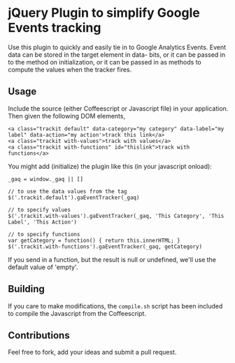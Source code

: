# jQuery Plugin to simplify Google Events tracking

Use this plugin to quickly and easily tie in to Google Analytics Events.  Event data can be stored 
in the target element in data- bits, or it can be passed in to the method on initialization, or 
it can be passed in as methods to compute the values when the tracker fires.

## Usage

Include the source (either Coffeescript or Javascript file) in your application.  Then given the following DOM elements,

    <a class="trackit default" data-category="my category" data-label="my label" data-action="my action'>track this link</a>
    <a class="trackit with-values">track with values</a>
    <a class="trackit with-functions" id="thislink">track with functions</a>

You might add (initialize) the plugin like this (in your javascript onload):

    _gaq = window._gaq || []

    // to use the data values from the tag
    $('.trackit.default').gaEventTracker(_gaq)

    // to specify values
    $('.trackit.with-values').gaEventTracker(_gaq, 'This Category', 'This Label', 'This Action')

    // to specify functions
    var getCategory = function() { return this.innerHTML; }
    $('.trackit.with-functions').gaEventTracker(_gaq, getCategory)

If you send in a function, but the result is null or undefined, we'll use the default value of 'empty'.

## Building 

If you care to make modifications, the `compile.sh` script has been included to compile the Javascript from the Coffeescript.

## Contributions

Feel free to fork, add your ideas and submit a pull request.

